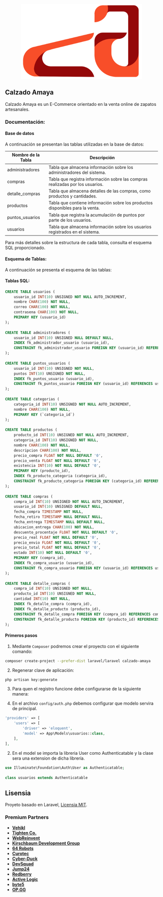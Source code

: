 <p align="center"><a href="https://calzadoamaya.com" target="_blank"><img src="public\img\calzado-amaya-color.svg" width="400" alt="Calzado Amaya Logo"></a></p>

## Calzado Amaya

Calzado Amaya es un E-Commerce orientado en la venta online de zapatos artesanales.

### Documentación:

#### Base de datos

A continuación se presentan las tablas utilizadas en la base de datos:

| Nombre de la Tabla | Descripción |
|--------------------|-------------|
| administradores    | Tabla que almacena información sobre los administradores del sistema. |
| compras            | Tabla que registra información sobre las compras realizadas por los usuarios. |
| detalle_compras    | Tabla que almacena detalles de las compras, como productos y cantidades. |
| productos          | Tabla que contiene información sobre los productos disponibles para la venta. |
| puntos_usuarios    | Tabla que registra la acumulación de puntos por parte de los usuarios. |
| usuarios           | Tabla que almacena información sobre los usuarios registrados en el sistema. |

Para más detalles sobre la estructura de cada tabla, consulta el esquema SQL proporcionado.

#### Esquema de Tablas:

A continuación se presenta el esquema de las tablas:

#### Tablas SQL:

```sql
CREATE TABLE usuarios (
    usuario_id INT(10) UNSIGNED NOT NULL AUTO_INCREMENT,
    nombre CHAR(100) NOT NULL,
    correo CHAR(100) NOT NULL,
    contrasena CHAR(100) NOT NULL,
    PRIMARY KEY (usuario_id)
);

CREATE TABLE administradores (
    usuario_id INT(10) UNSIGNED NULL DEFAULT NULL,
    INDEX fk_administrador_usuario (usuario_id),
    CONSTRAINT fk_administrador_usuario FOREIGN KEY (usuario_id) REFERENCES usuarios (usuario_id) ON UPDATE CASCADE ON DELETE RESTRICT
);

CREATE TABLE puntos_usuarios (
    usuario_id INT(10) UNSIGNED NOT NULL,
    puntos INT(10) UNSIGNED NOT NULL,
    INDEX fk_puntos_usuario (usuario_id),
    CONSTRAINT fk_puntos_usuario FOREIGN KEY (usuario_id) REFERENCES usuarios (usuario_id) ON UPDATE CASCADE ON DELETE RESTRICT
);

CREATE TABLE categorias (
    categoria_id INT(10) UNSIGNED NOT NULL AUTO_INCREMENT,
    nombre CHAR(100) NOT NULL,
    PRIMARY KEY (`categoria_id`)
);

CREATE TABLE productos (
    producto_id INT(10) UNSIGNED NOT NULL AUTO_INCREMENT,
    categoria_id INT(10) UNSIGNED NOT NULL,
    nombre CHAR(100) NOT NULL,
    descripcion CHAR(100) NOT NULL,
    precio_compra FLOAT NOT NULL DEFAULT '0',
    precio_venta FLOAT NOT NULL DEFAULT '0',
    existencia INT(10) NOT NULL DEFAULT '0',
    PRIMARY KEY (producto_id),
    INDEX fk_producto_categoria (categoria_id),
    CONSTRAINT fk_producto_categoria FOREIGN KEY (categoria_id) REFERENCES categorias (categoria_id) ON UPDATE CASCADE ON DELETE RESTRICT
);

CREATE TABLE compras (
    compra_id INT(10) UNSIGNED NOT NULL AUTO_INCREMENT,
    usuario_id INT(10) UNSIGNED DEFAULT NULL,
    fecha_compra TIMESTAMP NOT NULL,
    fecha_retiro TIMESTAMP NULL DEFAULT NULL,
    fecha_entrega TIMESTAMP NULL DEFAULT NULL,
    ubicacion_entrega CHAR(100) NOT NULL,
    descuento_procentaje FLOAT NOT NULL DEFAULT '0',
    precio_real FLOAT NOT NULL DEFAULT '0',
    precio_envio FLOAT NOT NULL DEFAULT '0',
    precio_total FLOAT NOT NULL DEFAULT '0',
    estado INT(10) NOT NULL DEFAULT '0',
    PRIMARY KEY (compra_id),
    INDEX fk_compra_usuario (usuario_id),
    CONSTRAINT fk_compra_usuario FOREIGN KEY (usuario_id) REFERENCES usuarios (usuario_id) ON UPDATE CASCADE ON DELETE CASCADE
);

CREATE TABLE detalle_compras (
    compra_id INT(10) UNSIGNED NOT NULL,
    producto_id INT(10) UNSIGNED NOT NULL,
    cantidad INT(10) NOT NULL,
    INDEX fk_detalle_compra (compra_id),
    INDEX fk_detalle_producto (producto_id),
    CONSTRAINT fk_detalle_compra FOREIGN KEY (compra_id) REFERENCES compras (compra_id) ON UPDATE CASCADE ON DELETE RESTRICT,
    CONSTRAINT fk_detalle_producto FOREIGN KEY (producto_id) REFERENCES productos (producto_id) ON UPDATE NO ACTION ON DELETE RESTRICT
);
```

#### Primeros pasos

1. Mediante `Composer` podremos crear el proyecto con el siguiente comando:

```bash
composer create-project --prefer-dist laravel/laravel calzado-amaya
```

2. Regenerar clave de aplicación:

```bash
php artisan key:generate
```

3. Para quen el registro funcione debe configurarse de la siguiente manera:

 1. En el archivo `config/auth.php` debemos configurar que modelo servira de principal.

```php
'providers' => [
    'users' => [
        'driver' => 'eloquent',
        'model' => App\Models\usuarios::class,
    ],
],
```

 2. En el model se importa la libreria User como Authenticatable y la clase sera una extension de dicha librería.

```php
use Illuminate\Foundation\Auth\User as Authenticatable;

class usuarios extends Authenticatable
```

## Lisensia

Proyeto basado en Laravel, [Licensia MIT](https://opensource.org/licenses/MIT).

### Premium Partners

- **[Vehikl](https://vehikl.com/)**
- **[Tighten Co.](https://tighten.co)**
- **[WebReinvent](https://webreinvent.com/)**
- **[Kirschbaum Development Group](https://kirschbaumdevelopment.com)**
- **[64 Robots](https://64robots.com)**
- **[Curotec](https://www.curotec.com/services/technologies/laravel/)**
- **[Cyber-Duck](https://cyber-duck.co.uk)**
- **[DevSquad](https://devsquad.com/hire-laravel-developers)**
- **[Jump24](https://jump24.co.uk)**
- **[Redberry](https://redberry.international/laravel/)**
- **[Active Logic](https://activelogic.com)**
- **[byte5](https://byte5.de)**
- **[OP.GG](https://op.gg)**